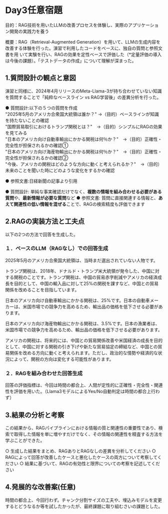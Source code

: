 # Day3任意宿題  
目的：RAG技術を用いたLLMの改善プロセスを体験し、実際のアプリケーション開発の実践力を養う

概要：RAG（Retrieval-Augmented Generation）を用いて、LLMの生成内容を改善する体験を行った。演習で利用したコードをベースに、独自の質問と参照文書を用
いて実験を行い、RAGの効果を定性ベースで評価した（*定量評価の導入は今後の課題）。「テストデータの作成」について理解が深まった。

## 1.質問設計の観点と意図  
演習と同様に、2024年4月リリースのMeta-Llama-3が持ち合わせていない知識を質問することで「純粋なベースライン vs RAG学習後」の差異分析を行った。

● 質問設計:以下の５つの質問を作成  
"2025年5月のアメリカ合衆国大統領は誰か？" →（目的）ベースラインが知識を持たないことの確認  
  "国際貿易取引におけるトランプ関税とは？"　→（目的）シンプルにRAGの効果を見てみる  
  "日本のアメリカ向け自動車輸出にかかる関税は何％か？"　→（目的）正確性・完全性が担保されるかの確認①  
  "日本のアメリカ向け海産物輸出にかかる関税は何％か？"　→（目的）正確性・完全性が担保されるかの確認②  
  "今後、アメリカの関税はどのような方向に動くと考えられるか？"　→（目的）未来のことを聞いた時にどのような変化をするかの確認  
  
● 参照文書:日経新聞の記事より引用

● 質問設計: 単純な事実確認だけでなく、**複数の情報を組み合わせる必要がある質問**や、**最新情報が必要な質問**など
● 参照文書: 質問に直接関連する情報と、**あえて関連性の低い情報を混ぜる**ことで、RAGの検索精度も評価できます

## 2.RAGの実装方法と工夫点  
以下の2つの方法で回答を生成した。  

### １．ベースのLLM（RAGなし）での回答生成
2025年5月のアメリカ合衆国大統領は、当時まだ選出されていない人物です。

トランプ関税は、2018年、ドナルド・トランプ米大統領が発令した、中国に対する関税のことです。トランプ関税は、中国の貿易赤字削減やアメリカの経済成長を目的として、中国の輸入品に対して25%の関税を課すなど、中国との貿易関係を改めることを目指しています。

日本のアメリカ向け自動車輸出にかかる関税は、25%です。日本の自動車メーカーは、米国市場での競争力を高めるため、輸出品の価格を低下させる必要があります。

日本のアメリカ向け海産物輸出にかかる関税は、3.5%です。日本の漁業者は、米国市場での競争力を高めるため、輸出品の価格を低下させる必要があります。

アメリカの関税は、将来的には、中国との貿易関係改善や米国経済の成長を目的として、中国に対する関税の引き下げや新たな貿易協定の締結など、中国との貿易関係を改める方向に動くと考えられます。ただし、政治的な情勢や経済的な状況によって、関税の方向は変化する可能性があります。


### ２．RAGを組み合わせた回答生成

回答の評価指標は、今回は時間の都合上、人間が定性的に正確性・完全性・関連性を評価を用いた。（Llama3モデルによるYes/No自動判定は時間の都合上行わず）

## 3.結果の分析と考察  
この結果から、RAGパイプラインにおける情報の質と関連性の重要性であり、検索で取得した情報を単に増やすだけでなく、その情報の関連性を精査する方法を学ぶことができた。

○ 生成した結果をまとめ、RAGありとRAGなしの差異を分析してください
○ RAGによって回答が改善したケースと悪化したケースの両方について考察してください
○ 結果に基づいて、RAGの有効性と限界についての考察を記述してください

## 4.発展的な改善案(任意)  
時間の都合上、今回行わず。チャンク分割サイズの工夫や、埋込みモデルを変更するとどうなるか等を試したかったが、最終課題に取り組むさいの課題とした。
